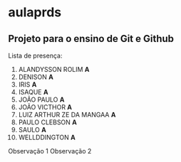 # aulaprds

## Projeto para o ensino de Git e Github

Lista de presença:

1. ALANDYSSON ROLIM **A**
2. DENISON **A**
3. IRIS **A**
4. ISAQUE **A**
5. JOÃO PAULO **A**
6. JOÃO VICTHOR **A**
7. LUIZ ARTHUR ZE DA MANGAA **A**
8. PAULO CLEBSON **A**
9. SAULO **A**
10. WELLDDINGTON **A**

Observação 1
Observação 2
